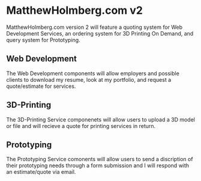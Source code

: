 # MatthewHolmberg.com v2

MatthewHolmberg.com version 2 will feature a quoting system for Web Development Services, an ordering system for 3D Printing On Demand, and query system for Prototyping. 


## Web Development
The Web Development components will allow employers and possible clients to download my resume, look at my portfolio, and request a quote/estimate for services.

## 3D-Printing
The 3D-Printing Service componenets will allow users to upload a 3D model or file and will recieve a quote for printing services in return. 

## Prototyping
The Prototyping Service comonents will allow users to send a discription of their prototyping needs through a form submission and I will respond with an estimate/quote via email.
